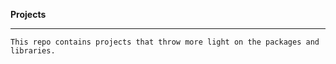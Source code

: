 **Projects**

-----

    This repo contains projects that throw more light on the packages and libraries.
